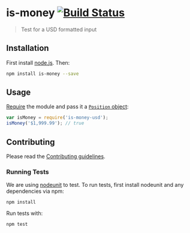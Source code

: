 # is-money [![Build Status](https://secure.travis-ci.org/cfpb/is-money.png?branch=master)](http://travis-ci.org/cfpb/is-money-usd)

> Test for a USD formatted input

## Installation

First install [node.js](http://nodejs.org/). Then:

```sh
npm install is-money --save
```

## Usage

[Require](http://browserify.org/) the module and pass it a [`Position` object](https://developer.mozilla.org/en-US/docs/Web/API/Position):

```javascript
var isMoney = require('is-money-usd');
isMoney('$1,999.99'); // true
```

## Contributing

Please read the [Contributing guidelines](CONTRIBUTING.md).

### Running Tests

We are using [nodeunit](https://github.com/caolan/nodeunit) to test. To run tests, first install nodeunit and any dependencies via npm:

```
npm install
```

Run tests with:

```
npm test
```